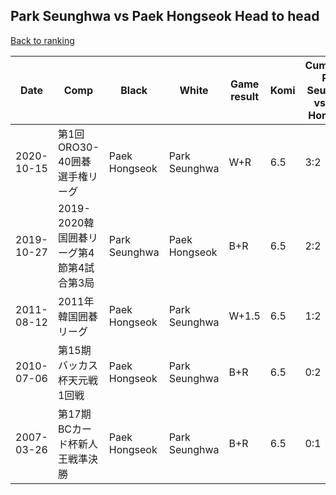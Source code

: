 ## Park Seunghwa vs Paek Hongseok Head to head

[Back to ranking](../../index.md)




| **Date** | **Comp** | **Black** | **White** | **Game result** | **Komi** | **Cumulative Park Seunghwa vs Paek Hongseok** | **Park Seunghwa streak** | **Paek Hongseok streak** | 
| --- | --- | --- | --- | --- | --- | --- | --- | --- |
| 2020-10-15 | 第1回ORO30-40囲碁選手権リーグ | Paek Hongseok | Park Seunghwa | W+R | 6.5 | 3:2 | 3 | 0 | 
| 2019-10-27 | 2019-2020韓国囲碁リーグ第4節第4試合第3局 | Park Seunghwa | Paek Hongseok | B+R | 6.5 | 2:2 | 2 | 0 | 
| 2011-08-12 | 2011年韓国囲碁リーグ | Paek Hongseok | Park Seunghwa | W+1.5 | 6.5 | 1:2 | 1 | 0 | 
| 2010-07-06 | 第15期バッカス杯天元戦1回戦 | Paek Hongseok | Park Seunghwa | B+R | 6.5 | 0:2 | 0 | 2 | 
| 2007-03-26 | 第17期BCカード杯新人王戦準決勝 | Paek Hongseok | Park Seunghwa | B+R | 6.5 | 0:1 | 0 | 1 |




